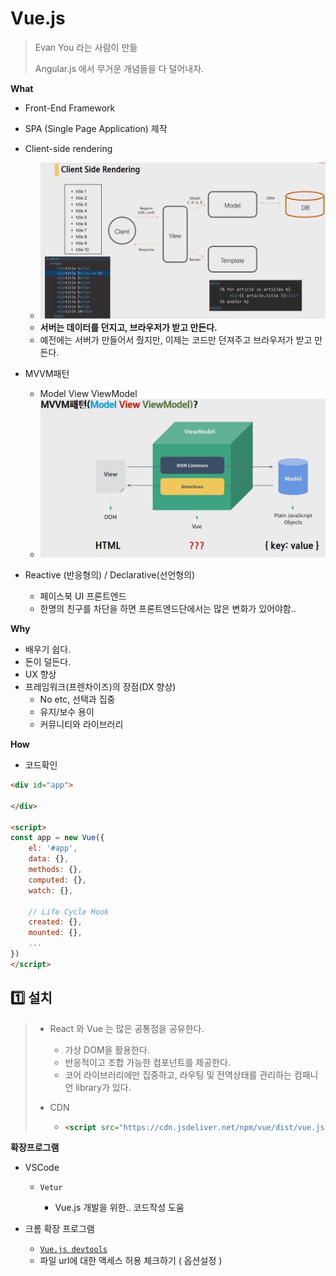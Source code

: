 # Vue.js

> Evan You 라는 사람이 만듦
>
> Angular.js 에서 무거운 개념들을 다 덜어내자.



**What**

- Front-End Framework

- SPA (Single Page Application) 제작

- Client-side rendering

  - ![image-20200525093931215](images/image-20200525093931215.png)
  - **서버는 데이터를 던지고, 브라우저가 받고 만든다.**
  - 예전에는 서버가 만들어서 줬지만, 이제는 코드만 던져주고 브라우저가 받고 만든다.

  

- MVVM패턴

  - Model View ViewModel
  - ![image-20200525094314480](images/image-20200525094314480.png)

  

- Reactive (반응형의) / Declarative(선언형의)

  - 페이스북 UI 프론트엔드
  - 한명의 친구를 차단을 하면 프론트엔드단에서는 많은 변화가 있어야함..





**Why**

- 배우기 쉽다.
- 돈이 덜든다.
- UX 향상
- 프레임워크(프렌차이즈)의 장점(DX 향상)
  - No etc, 선택과 집중
  - 유지/보수 용이
  - 커뮤니티와 라이브러리





**How**

- 코드확인

```html
<div id="app">
    
</div>

<script>
const app = new Vue({
    el: '#app',
    data: {},
    methods: {},
    computed: {},
    watch: {},
    
    // Life Cycle Hook
    created: {},
    mounted: {},
    ...
})
</script>
```







## :one: 설치

> - React 와 Vue 는 많은 공통점을 공유한다.
>
>   - 가상 DOM을 활용한다.
>   - 반응적이고 조합 가능한 컴포넌트를 제공한다.
>   - 코어 라이브러리에만 집중하고, 라우팅 및 전역상태를 관리하는 컴패니언 library가 있다.
>
> - CDN
>
>   - ```html
>     <script src="https://cdn.jsdeliver.net/npm/vue/dist/vue.js"></script>
>     ```



**확장프로그램**

- VSCode

  - `Vetur` 

    - Vue.js 개발을 위한.. 코드작성 도움

    

- 크롬 확장 프로그램
  - [`Vue.js devtools`](https://chrome.google.com/webstore/detail/vuejs-devtools/nhdogjmejiglipccpnnnanhbledajbpd/related)
  - 파일 url에 대한 액세스 허용 체크하기 ( 옵션설정 )





